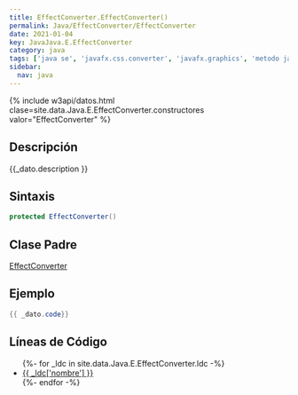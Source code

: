 ```yaml
---
title: EffectConverter.EffectConverter()
permalink: Java/EffectConverter/EffectConverter
date: 2021-01-04
key: JavaJava.E.EffectConverter
category: java
tags: ['java se', 'javafx.css.converter', 'javafx.graphics', 'metodo java', 'Java 9']
sidebar: 
  nav: java
---
```


{% include w3api/datos.html clase=site.data.Java.E.EffectConverter.constructores valor="EffectConverter" %}

## Descripción
{{_dato.description }}

## Sintaxis
~~~java
protected EffectConverter()
~~~

## Clase Padre
[EffectConverter](/Java/EffectConverter/)

## Ejemplo
~~~java
{{ _dato.code}}
~~~

## Líneas de Código
<ul>
{%- for _ldc in site.data.Java.E.EffectConverter.ldc -%}
   <li>
       <a href="{{_ldc['url'] }}">{{ _ldc['nombre'] }}</a>
   </li>
{%- endfor -%}
</ul>
